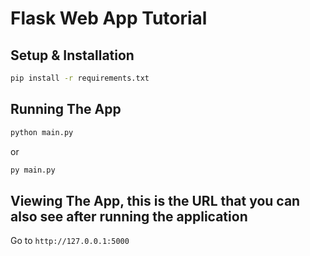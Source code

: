 # Flask Web App Tutorial

## Setup & Installation


```bash
pip install -r requirements.txt
```

## Running The App

```bash
python main.py
```
or
```bash
py main.py
```


## Viewing The App, this is the URL that you can also see after running the application

Go to `http://127.0.0.1:5000`